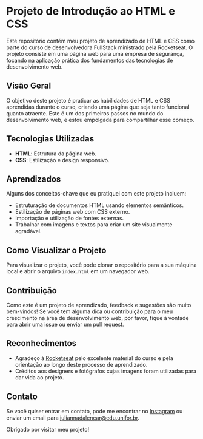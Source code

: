# Projeto de Introdução ao HTML e CSS

Este repositório contém meu projeto de aprendizado de HTML e CSS como parte do curso de desenvolvedora FullStack ministrado pela Rocketseat. O projeto consiste em uma página web para uma empresa de segurança, focando na aplicação prática dos fundamentos das tecnologias de desenvolvimento web.

## Visão Geral

O objetivo deste projeto é praticar as habilidades de HTML e CSS aprendidas durante o curso, criando uma página que seja tanto funcional quanto atraente. Este é um dos primeiros passos no mundo do desenvolvimento web, e estou empolgada para compartilhar esse começo.

## Tecnologias Utilizadas

- **HTML**: Estrutura da página web.
- **CSS**: Estilização e design responsivo.

## Aprendizados

Alguns dos conceitos-chave que eu pratiquei com este projeto incluem:

- Estruturação de documentos HTML usando elementos semânticos.
- Estilização de páginas web com CSS externo.
- Importação e utilização de fontes externas.
- Trabalhar com imagens e textos para criar um site visualmente agradável.

## Como Visualizar o Projeto

Para visualizar o projeto, você pode clonar o repositório para a sua máquina local e abrir o arquivo `index.html` em um navegador web.

## Contribuição

Como este é um projeto de aprendizado, feedback e sugestões são muito bem-vindos! Se você tem alguma dica ou contribuição para o meu crescimento na área de desenvolvimento web, por favor, fique à vontade para abrir uma issue ou enviar um pull request.

## Reconhecimentos

- Agradeço à [Rocketseat](https://rocketseat.com.br/) pelo excelente material do curso e pela orientação ao longo deste processo de aprendizado.
- Créditos aos designers e fotógrafos cujas imagens foram utilizadas para dar vida ao projeto.

## Contato

Se você quiser entrar em contato, pode me encontrar no [Instagram](https://instagram.com/juliannalencar) ou enviar um email para [juliannadalencar@edu.unifor.br](mailto:juliannadalencar@edu.unifor.br).

Obrigado por visitar meu projeto!
